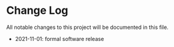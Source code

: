 # Change Log
All notable changes to this project will be documented in this file.  

- 2021-11-01: formal software release  
